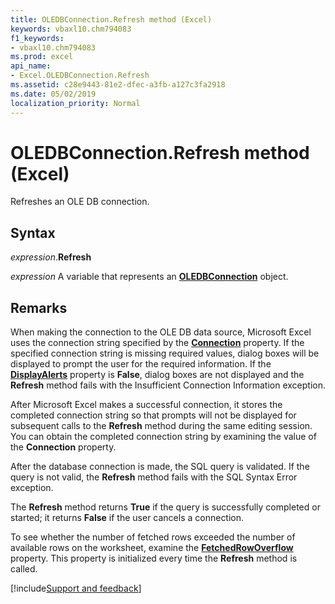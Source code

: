 ```yaml
---
title: OLEDBConnection.Refresh method (Excel)
keywords: vbaxl10.chm794083
f1_keywords:
- vbaxl10.chm794083
ms.prod: excel
api_name:
- Excel.OLEDBConnection.Refresh
ms.assetid: c28e9443-81e2-dfec-a3fb-a127c3fa2918
ms.date: 05/02/2019
localization_priority: Normal
---
```



# OLEDBConnection.Refresh method (Excel)

Refreshes an OLE DB connection.


## Syntax

_expression_.**Refresh**

_expression_ A variable that represents an **[OLEDBConnection](Excel.OLEDBConnection.md)** object.


## Remarks

When making the connection to the OLE DB data source, Microsoft Excel uses the connection string specified by the **[Connection](Excel.OLEDBConnection.Connection.md)** property. If the specified connection string is missing required values, dialog boxes will be displayed to prompt the user for the required information. If the **[DisplayAlerts](Excel.Application.DisplayAlerts.md)** property is **False**, dialog boxes are not displayed and the **Refresh** method fails with the Insufficient Connection Information exception.

After Microsoft Excel makes a successful connection, it stores the completed connection string so that prompts will not be displayed for subsequent calls to the **Refresh** method during the same editing session. You can obtain the completed connection string by examining the value of the **Connection** property.

After the database connection is made, the SQL query is validated. If the query is not valid, the **Refresh** method fails with the SQL Syntax Error exception.

The **Refresh** method returns **True** if the query is successfully completed or started; it returns **False** if the user cancels a connection.

To see whether the number of fetched rows exceeded the number of available rows on the worksheet, examine the **[FetchedRowOverflow](Excel.QueryTable.FetchedRowOverflow.md)** property. This property is initialized every time the **Refresh** method is called.




[!include[Support and feedback](~/includes/feedback-boilerplate.md)]